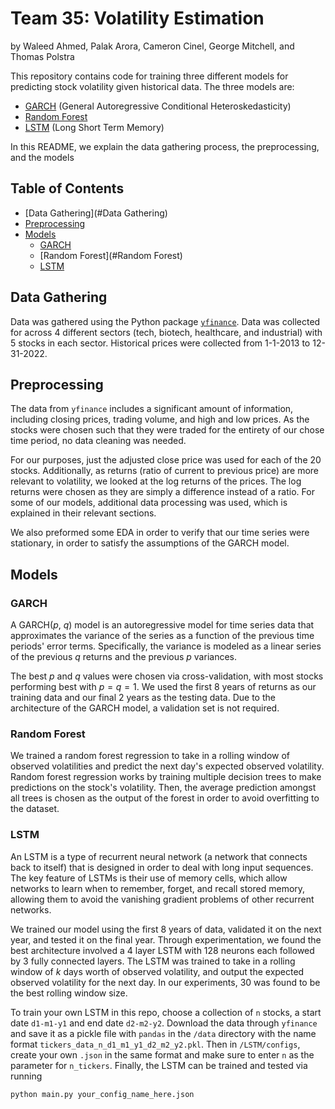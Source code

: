 # Team 35: Volatility Estimation

by Waleed Ahmed, Palak Arora, Cameron Cinel, George Mitchell, and Thomas Polstra

This repository contains code for training three different models for predicting stock volatility given historical data.
The three models are:
- [GARCH](/GARCH) (General Autoregressive Conditional Heteroskedasticity)
- [Random Forest](/Random-Forest)
- [LSTM](/LSTM) (Long Short Term Memory)

In this README, we explain the data gathering process, the preprocessing, and the models


## Table of Contents
- [Data Gathering](#Data Gathering)
- [Preprocessing](#Preprocessing)
- [Models](#Models)
  - [GARCH](#GARCH)
  - [Random Forest](#Random Forest)
  - [LSTM](#LSTM)

## Data Gathering

Data was gathered using the Python package [`yfinance`](https://pypi.org/project/yfinance/).
Data was collected for across 4 different sectors (tech, biotech, healthcare, and industrial) with 5 stocks in each
sector.
Historical prices were collected from 1-1-2013 to 12-31-2022.

## Preprocessing

The data from `yfinance` includes a significant amount of information, including closing prices, trading volume, and
high and low prices.
As the stocks were chosen such that they were traded for the entirety of our chose time period, no data cleaning was
needed.

For our purposes, just the adjusted close price was used for each of the 20 stocks.
Additionally, as returns (ratio of current to previous price) are more relevant to volatility, we looked at the log
returns of the prices.
The log returns were chosen as they are simply a difference instead of a ratio.
For some of our models, additional data processing was used, which is explained in their relevant sections.

We also preformed some EDA in order to verify that our time series were stationary, in order to satisfy the assumptions
of the GARCH model.

## Models

### GARCH
A GARCH($`p`$, $`q`$) model is an autoregressive model for time series data that approximates the variance of the series
as a function of the previous time periods' error terms.
Specifically, the variance is modeled as a linear series of the previous $`q`$ returns and the previous $`p`$ variances.

The best $`p`$ and $`q`$ values were chosen via cross-validation, with most stocks performing best with $`p=q=1`$.
We used the first 8 years of returns as our training data and our final 2 years as the testing data.
Due to the architecture of the GARCH model, a validation set is not required.

### Random Forest
We trained a random forest regression to take in a rolling window of observed volatilities and predict the next day's
expected observed volatility.
Random forest regression works by training multiple decision trees to make predictions on the stock's volatility.
Then, the average prediction amongst all trees is chosen as the output of the forest in order to avoid overfitting to
the dataset.

### LSTM
An LSTM is a type of recurrent neural network (a network that connects back to itself) that is designed in order to deal
with long input sequences.
The key feature of LSTMs is their use of memory cells, which allow networks to learn when to remember, forget, and
recall stored memory, allowing them to avoid the vanishing gradient problems of other recurrent networks.

We trained our model using the first 8 years of data, validated it on the next year, and tested it on the final year.
Through experimentation, we found the best architecture involved a 4 layer LSTM with 128 neurons each followed by 3
fully connected layers.
The LSTM was trained to take in a rolling window of $`k`$ days worth of observed volatility, and output the expected
observed volatility for the next day.
In our experiments, 30 was found to be the best rolling window size.

To train your own LSTM in this repo, choose a collection of `n` stocks, a start date `d1-m1-y1` and end date `d2-m2-y2`.
Download the data through `yfinance` and save it as a pickle file with `pandas` in the `/data` directory with the name
format `tickers_data_n_d1_m1_y1_d2_m2_y2.pkl`.
Then in `/LSTM/configs`, create your own `.json` in the same format and make sure to enter `n` as the parameter for
`n_tickers`.
Finally, the LSTM can be trained and tested via running
```commandline
python main.py your_config_name_here.json
```
